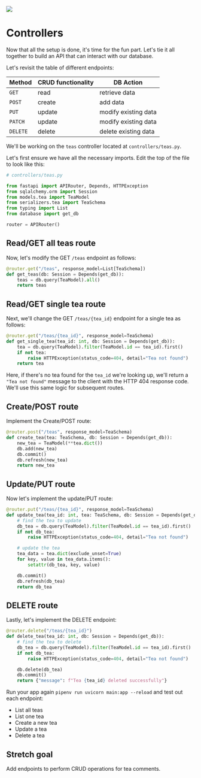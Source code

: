 ![](https://ga-dash.s3.amazonaws.com/production/assets/logo-9f88ae6c9c3871690e33280fcf557f33.png) 
# Controllers

Now that all the setup is done, it's time for the fun part. Let's tie it all together to build an API that can interact with our database.

Let's revisit the table of different endpoints:

| Method   | CRUD functionality | DB Action            |
| -------- | ------------------ | -------------------- |
| `GET`    | read               | retrieve data        |
| `POST`   | create             | add data             |
| `PUT`    | update             | modify existing data |
| `PATCH`  | update             | modify existing data |
| `DELETE` | delete             | delete existing data |

We'll be working on the `teas` controller located at `controllers/teas.py`.

Let's first ensure we have all the necessary imports. Edit the top of the file to look like this:

```py
# controllers/teas.py

from fastapi import APIRouter, Depends, HTTPException
from sqlalchemy.orm import Session
from models.tea import TeaModel
from serializers.tea import TeaSchema
from typing import List
from database import get_db

router = APIRouter()
```

## Read/GET all teas route

Now, let's modify the  GET `/teas` endpoint as follows:

```py
@router.get("/teas", response_model=List[TeaSchema])
def get_teas(db: Session = Depends(get_db)):
    teas = db.query(TeaModel).all()  
    return teas
```

## Read/GET single tea route

Next, we'll change the GET `/teas/{tea_id}` endpoint for a single tea as follows:

```py
@router.get("/teas/{tea_id}", response_model=TeaSchema)
def get_single_tea(tea_id: int, db: Session = Depends(get_db)):
    tea = db.query(TeaModel).filter(TeaModel.id == tea_id).first()
    if not tea:
        raise HTTPException(status_code=404, detail="Tea not found")
    return tea
```

Here, if there's no tea found for the `tea_id` we're looking up, we'll return a `"Tea not found"` message to the client with the HTTP 404 response code. We'll use this same logic for subsequent routes.

## Create/POST route

Implement the Create/POST route:

```py
@router.post("/teas", response_model=TeaSchema)
def create_tea(tea: TeaSchema, db: Session = Depends(get_db)):
    new_tea = TeaModel(**tea.dict())
    db.add(new_tea)
    db.commit()
    db.refresh(new_tea)
    return new_tea
```

## Update/PUT route

Now let's implement the update/PUT route:

```py
@router.put("/teas/{tea_id}", response_model=TeaSchema)
def update_tea(tea_id: int, tea: TeaSchema, db: Session = Depends(get_db)):
    # find the tea to update
    db_tea = db.query(TeaModel).filter(TeaModel.id == tea_id).first()
    if not db_tea:
        raise HTTPException(status_code=404, detail="Tea not found")

    # update the tea
    tea_data = tea.dict(exclude_unset=True)
    for key, value in tea_data.items():
        setattr(db_tea, key, value)

    db.commit()
    db.refresh(db_tea)
    return db_tea
```

## DELETE route

Lastly, let's implement the DELETE endpoint:

```py
@router.delete("/teas/{tea_id}")
def delete_tea(tea_id: int, db: Session = Depends(get_db)):
    # find the tea to delete
    db_tea = db.query(TeaModel).filter(TeaModel.id == tea_id).first()
    if not db_tea:
        raise HTTPException(status_code=404, detail="Tea not found")

    db.delete(db_tea)
    db.commit()
    return {"message": f"Tea {tea_id} deleted successfully"}
```

Run your app again `pipenv run uvicorn main:app --reload` and test out each endpoint:
- List all teas
- List one tea
- Create a new tea
- Update a tea
- Delete a tea

## Stretch goal

Add endpoints to perform CRUD operations for tea comments.
